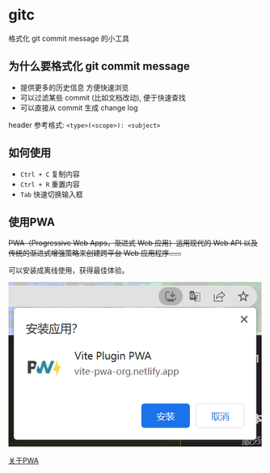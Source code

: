 # gitc

格式化 git commit message 的小工具

## 为什么要格式化 git commit message

- 提供更多的历史信息 方便快速浏览
- 可以过滤某些 commit (比如文档改动), 便于快速查找
- 可以直接从 commit 生成 change log

header 参考格式: `<type>(<scope>): <subject>`

## 如何使用

- `Ctrl + C` 复制内容
- `Ctrl + R` 重置内容
- `Tab` 快速切换输入框

## 使用PWA

~~PWA（Progressive Web Apps，渐进式 Web 应用）运用现代的 Web API 以及传统的渐进式增强策略来创建跨平台 Web 应用程序……~~ 

可以安装成离线使用，获得最佳体验。

![sc.png](/docs/sc.png)

[关于PWA](https://web.dev/learn/pwa/)